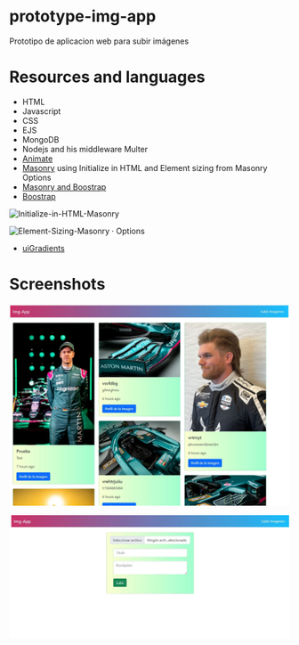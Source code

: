 # prototype-img-app

Prototipo de aplicacion web para subir imágenes

# Resources and languages

- HTML 
- Javascript
- CSS
- EJS
- MongoDB
- Nodejs and his middleware Multer
- [Animate](https://animate.style/#accessibility)
- [Masonry](https://masonry.desandro.com/) using Initialize in HTML and Element sizing from Masonry Options
- [Masonry and Boostrap](https://getbootstrap.com/docs/5.0/examples/masonry/)
- [Boostrap](https://getbootstrap.com/) 

![Initialize-in-HTML-Masonry](https://user-images.githubusercontent.com/64149462/110054252-88ffb780-7d39-11eb-88fc-1457ce8a596c.jpg)

![Element-Sizing-Masonry · Options](https://user-images.githubusercontent.com/64149462/110054223-7c7b5f00-7d39-11eb-9733-9f1edaf066b7.jpg)

- [uiGradients](https://uigradients.com/)

# Screenshots
![Screenshot](https://raw.githubusercontent.com/stefifm/prototype-img-app/main/screenshots/Img-App%20(1).jpg)

![Screenshot](https://raw.githubusercontent.com/stefifm/prototype-img-app/main/screenshots/Img-App%20(2).jpg)
